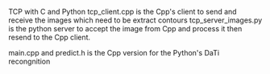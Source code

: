 TCP with C and Python
tcp_client.cpp is the Cpp's client to send and receive the images which need to be extract contours
tcp_server_images.py is the python server to accept the image from Cpp and process it then resend to the Cpp client.

main.cpp and predict.h is the Cpp version for the Python's DaTi recongnition
